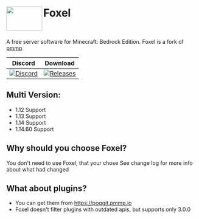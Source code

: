 <h1>Foxel<img src="https://i.ibb.co/VJ8ds1v/abc.png" height="64" width="94" align="left"></img></h1>
<br />

A free server software for Minecraft: Bedrock Edition. Foxel is a fork of [pmmp](https://github.com/pmmp/PocketMine-MP)

| Discord | Download |
| --- | --- |
| [![Discord](https://img.shields.io/discord/620292062339792946.svg?style=flat-square&label=discord&colorB=7289da)](https://discord.gg/uK7Qgr4)| [![Releases](https://img.shields.io/github/downloads/FoxelTeam/Foxel/total?style=flat-square)](https://github.com/FoxelTeam/Foxel/releases) |

## Multi Version:
- 1.12 Support
- 1.13 Support
- 1.14 Support
- 1.14.60 Support

## Why should you choose Foxel?
You don't need to use Foxel, that your chose
See change log for more info about what had changed

## What about plugins?
- You can get them from https://poggit.pmmp.io
- Foxel doesn't filter plugins with outdated apis, but supports only 3.0.0
